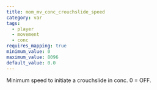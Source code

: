 ```yaml
---
title: mom_mv_conc_crouchslide_speed
category: var
tags:
  - player
  - movement
  - conc
requires_mapping: true
minimum_value: 0
maximum_value: 8096
default_value: 0.0
---
```


Minimum speed to initiate a crouchslide in conc. 0 = OFF.
